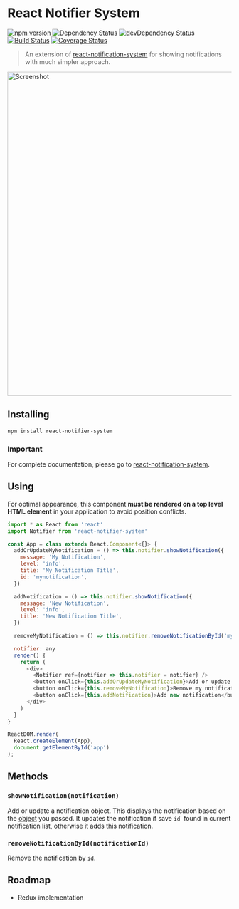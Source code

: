 # React Notifier System

[![npm version](https://badge.fury.io/js/react-notifier-system.svg)](https://badge.fury.io/js/react-notifier-system) [![Dependency Status](https://david-dm.org/sheikhG1900/react-notifier-system.svg)](https://david-dm.org/sheikhG1900/react-notifier-system) [![devDependency Status](https://david-dm.org/sheikhG1900/react-notifier-system/dev-status.svg)](https://david-dm.org/sheikhG1900/react-notifier-system#info=devDependencies) [![Build Status](https://travis-ci.org/sheikhG1900/react-notifier-system.svg?branch=master)](https://travis-ci.org/sheikhG1900/react-notifier-system) [![Coverage Status](https://coveralls.io/repos/github/SheikhG1900/react-notifier-system/badge.svg?branch=master)](https://coveralls.io/github/SheikhG1900/react-notifier-system?branch=master)

> An extension of [react-notification-system](https://github.com/igorprado/react-notification-system) for showing notifications with much simpler approach.

<a href="https://igorprado.github.io/react-notification-system/"><img width="728" src="https://github.com/igorprado/react-notification-system/raw/master/example/src/images/screenshot.jpg" alt="Screenshot"></a>

## Installing

```
npm install react-notifier-system
```

### Important

For complete documentation, please go to [react-notification-system](https://github.com/igorprado/react-notification-system).

## Using

For optimal appearance, this component **must be rendered on a top level HTML element** in your application to avoid position conflicts.


```js
import * as React from 'react'
import Notifier from 'react-notifier-system'

const App = class extends React.Component<{}> {
  addOrUpdateMyNotification = () => this.notifier.showNotification({
    message: 'My Notification',
    level: 'info',
    title: 'My Notification Title',
    id: 'mynotification',
  })

  addNotification = () => this.notifier.showNotification({
    message: 'New Notification',
    level: 'info',
    title: 'New Notification Title',
  })

  removeMyNotification = () => this.notifier.removeNotificationById('mynotification')

  notifier: any
  render() {
    return (
      <div>
        <Notifier ref={notifier => this.notifier = notifier} />
        <button onClick={this.addOrUpdateMyNotification}>Add or update my notification</button>
        <button onClick={this.removeMyNotification}>Remove my notification</button>
        <button onClick={this.addNotification}>Add new notification</button>
      </div>
    )
  }
}

ReactDOM.render(
  React.createElement(App),
  document.getElementById('app')
);
```

## Methods

### `showNotification(notification)` 

Add or update a notification object. This displays the notification based on the [object](https://github.com/igorprado/react-notification-system#creating-a-notification) you passed.
It updates the notification if save `id`' found in current notification list, otherwise it adds this notification.

### `removeNotificationById(notificationId)`

Remove the notification by `id`.

## Roadmap

* Redux implementation

